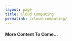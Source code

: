 ```yaml
---
layout: page
title: Cloud Computing
permalink: /cloud-computing/
---
```


#### More Content To Come...